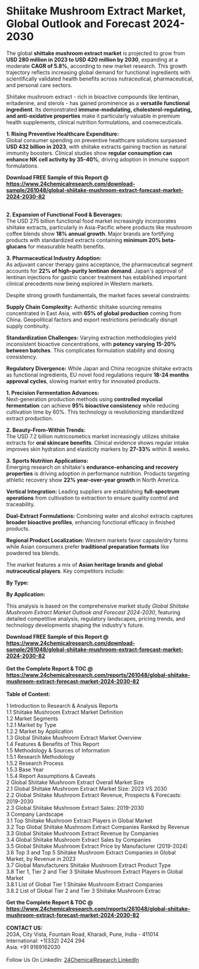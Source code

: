 <h1>Shiitake Mushroom Extract Market, Global Outlook and Forecast 2024-2030</h1><p>The global <strong>shittake mushroom extract market</strong> is projected to grow from <strong>USD 280 million in 2023 to USD 420 million by 2030</strong>, expanding at a moderate <strong>CAGR of 5.8%</strong>, according to new market research. This growth trajectory reflects increasing global demand for functional ingredients with scientifically validated health benefits across nutraceutical, pharmaceutical, and personal care sectors.</p><p>Shiitake mushroom extract - rich in bioactive compounds like lentinan, eritadenine, and sterols - has gained prominence as a <strong>versatile functional ingredient</strong>. Its demonstrated <strong>immune-modulating, cholesterol-regulating, and anti-oxidative properties</strong> make it particularly valuable in premium health supplements, clinical nutrition formulations, and cosmeceuticals.</p><p><strong>1. Rising Preventive Healthcare Expenditure:</strong><br>
Global consumer spending on preventive healthcare solutions surpassed <strong>USD 432 billion in 2023</strong>, with shiitake extracts gaining traction as natural immunity boosters. Clinical studies show <strong>regular consumption can enhance NK cell activity by 35-40%</strong>, driving adoption in immune support formulations.</p><div><b>Download FREE Sample of this Report @ 
            <a href="https://www.24chemicalresearch.com/download-sample/261048/global-shiitake-mushroom-extract-forecast-market-2024-2030-82">
            https://www.24chemicalresearch.com/download-sample/261048/global-shiitake-mushroom-extract-forecast-market-2024-2030-82</a></b></div><br><p><strong>2. Expansion of Functional Food &amp; Beverages:</strong><br>
The USD 275 billion functional food market increasingly incorporates shiitake extracts, particularly in Asia-Pacific where products like mushroom coffee blends show <strong>18% annual growth</strong>. Major brands are fortifying products with standardized extracts containing <strong>minimum 20% beta-glucans</strong> for measurable health benefits.</p><p><strong>3. Pharmaceutical Industry Adoption:</strong><br>
As adjuvant cancer therapy gains acceptance, the pharmaceutical segment accounts for <strong>22% of high-purity lentinan demand</strong>. Japan's approval of lentinan injections for gastric cancer treatment has established important clinical precedents now being explored in Western markets.</p><p>Despite strong growth fundamentals, the market faces several constraints:</p><p><strong>Supply Chain Complexity:</strong> Authentic shiitake sourcing remains concentrated in East Asia, with <strong>65% of global production</strong> coming from China. Geopolitical factors and export restrictions periodically disrupt supply continuity.</p><p><strong>Standardization Challenges:</strong> Varying extraction methodologies yield inconsistent bioactive concentrations, with <strong>potency varying 15-20% between batches</strong>. This complicates formulation stability and dosing consistency.</p><p><strong>Regulatory Divergence:</strong> While Japan and China recognize shiitake extracts as functional ingredients, EU novel food regulations require <strong>18-24 months approval cycles</strong>, slowing market entry for innovated products.</p><p><strong>1. Precision Fermentation Advances:</strong><br>
Next-generation production methods using <strong>controlled mycelial fermentation</strong> can achieve <strong>95% bioactive consistency</strong> while reducing cultivation time by 60%. This technology is revolutionizing standardized extract production.</p><p><strong>2. Beauty-From-Within Trends:</strong><br>
The USD 7.2 billion nutricosmetics market increasingly utilizes shiitake extracts for <strong>oral skincare benefits</strong>. Clinical evidence shows regular intake improves skin hydration and elasticity markers by <strong>27-33%</strong> within 8 weeks.</p><p><strong>3. Sports Nutrition Applications:</strong><br>
Emerging research on shiitake's <strong>endurance-enhancing and recovery properties</strong> is driving adoption in performance nutrition. Products targeting athletic recovery show <strong>22% year-over-year growth</strong> in North America.</p><p><strong>Vertical Integration:</strong> Leading suppliers are establishing <strong>full-spectrum operations</strong> from cultivation to extraction to ensure quality control and traceability.</p><p><strong>Dual-Extract Formulations:</strong> Combining water and alcohol extracts captures <strong>broader bioactive profiles</strong>, enhancing functional efficacy in finished products.</p><p><strong>Regional Product Localization:</strong> Western markets favor capsule/dry forms while Asian consumers prefer <strong>traditional preparation formats</strong> like powdered tea blends.</p><p>The market features a mix of <strong>Asian heritage brands and global nutraceutical players</strong>. Key competitors include:</p><p><strong>By Type:</strong></p><p><strong>By Application:</strong></p><p>This analysis is based on the comprehensive market study <em>Global Shiitake Mushroom Extract Market Outlook and Forecast 2024-2030</em>, featuring detailed competitive analysis, regulatory landscapes, pricing trends, and technology developments shaping the industry's future.</p><div><b>Download FREE Sample of this Report @ 
            <a href="https://www.24chemicalresearch.com/download-sample/261048/global-shiitake-mushroom-extract-forecast-market-2024-2030-82">
            https://www.24chemicalresearch.com/download-sample/261048/global-shiitake-mushroom-extract-forecast-market-2024-2030-82</a></b></div><br><div><b>Get the Complete Report & TOC @ 
            <a href="https://www.24chemicalresearch.com/reports/261048/global-shiitake-mushroom-extract-forecast-market-2024-2030-82">
            https://www.24chemicalresearch.com/reports/261048/global-shiitake-mushroom-extract-forecast-market-2024-2030-82</a></b></div><br>
            <b>Table of Content:</b><p>1 Introduction to Research & Analysis Reports<br />
    1.1 Shiitake Mushroom Extract Market Definition<br />
    1.2 Market Segments<br />
        1.2.1 Market by Type<br />
        1.2.2 Market by Application<br />
    1.3 Global Shiitake Mushroom Extract Market Overview<br />
    1.4 Features & Benefits of This Report<br />
    1.5 Methodology & Sources of Information<br />
        1.5.1 Research Methodology<br />
        1.5.2 Research Process<br />
        1.5.3 Base Year<br />
        1.5.4 Report Assumptions & Caveats<br />
2 Global Shiitake Mushroom Extract Overall Market Size<br />
    2.1 Global Shiitake Mushroom Extract Market Size: 2023 VS 2030<br />
    2.2 Global Shiitake Mushroom Extract Revenue, Prospects & Forecasts: 2019-2030<br />
    2.3 Global Shiitake Mushroom Extract Sales: 2019-2030<br />
3 Company Landscape<br />
    3.1 Top Shiitake Mushroom Extract Players in Global Market<br />
    3.2 Top Global Shiitake Mushroom Extract Companies Ranked by Revenue<br />
    3.3 Global Shiitake Mushroom Extract Revenue by Companies<br />
    3.4 Global Shiitake Mushroom Extract Sales by Companies<br />
    3.5 Global Shiitake Mushroom Extract Price by Manufacturer (2019-2024)<br />
    3.6 Top 3 and Top 5 Shiitake Mushroom Extract Companies in Global Market, by Revenue in 2023<br />
    3.7 Global Manufacturers Shiitake Mushroom Extract Product Type<br />
    3.8 Tier 1, Tier 2 and Tier 3 Shiitake Mushroom Extract Players in Global Market<br />
        3.8.1 List of Global Tier 1 Shiitake Mushroom Extract Companies<br />
        3.8.2 List of Global Tier 2 and Tier 3 Shiitake Mushroom Extrac</p><div><b>Get the Complete Report & TOC @ 
            <a href="https://www.24chemicalresearch.com/reports/261048/global-shiitake-mushroom-extract-forecast-market-2024-2030-82">
            https://www.24chemicalresearch.com/reports/261048/global-shiitake-mushroom-extract-forecast-market-2024-2030-82</a></b></div><br><b>CONTACT US:</b><br>
            203A, City Vista, Fountain Road, Kharadi, Pune, India - 411014<br>
            International: +1(332) 2424 294<br>
            Asia: +91 9169162030 <br><br>
            Follow Us On LinkedIn: <a href="https://www.linkedin.com/company/24chemicalresearch/">24ChemicalResearch LinkedIn</a>